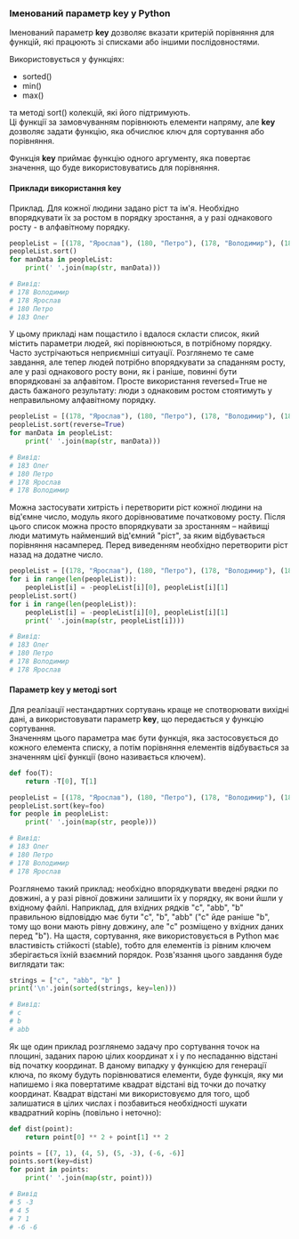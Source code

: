 ###  Іменований параметр key у Python
Іменований параметр **key** дозволяє вказати критерій порівняння для функцій, які працюють зі списками 
або іншими послідовностями.

Використовується у функціях:
- sorted()
- min()
- max()

та методі sort() колекцій, які його підтримують.   
Ці функції за замовчуванням порівнюють елементи напряму, але **key** дозволяє задати функцію, яка обчислює
ключ для сортування або порівняння.

Функція **key** приймає функцію одного аргументу, яка повертає значення, що буде використовуватись для
порівняння.  

#### Приклади використання key
Приклад. Для кожної людини задано ріст та ім'я. Необхідно впорядкувати їх за ростом в порядку зростання,
а у разі однакового росту - в алфавітному порядку.
```python
peopleList = [(178, "Ярослав"), (180, "Петро"), (178, "Володимир"), (183, "Олег")]
peopleList.sort()
for manData in peopleList:
    print(' '.join(map(str, manData)))

# Вивід:
# 178 Володимир
# 178 Ярослав
# 180 Петро
# 183 Олег
```
У цьому прикладі нам пощастило і вдалося скласти список, який містить параметри людей, які порівнюються,
в потрібному порядку. Часто зустрічаються неприємніші ситуації. Розглянемо те саме завдання, але тепер
людей потрібно впорядкувати за спаданням росту, але у разі однакового росту вони, як і раніше, повинні
бути впорядковані за алфавітом. Просте використання reversed=True не дасть бажаного результату: люди з
однаковим ростом стоятимуть у неправильному алфавітному порядку.
```python
peopleList = [(178, "Ярослав"), (180, "Петро"), (178, "Володимир"), (183, "Олег")]
peopleList.sort(reverse=True)
for manData in peopleList:
    print(' '.join(map(str, manData)))

# Вивід:
# 183 Олег
# 180 Петро
# 178 Ярослав
# 178 Володимир
```
Можна застосувати хитрість і перетворити ріст кожної людини на від'ємне число, модуль якого дорівнюватиме
початковому росту. Після цього список можна просто впорядкувати за зростанням – найвищі люди матимуть найменший 
від'ємний "ріст", за яким відбувається порівняння насамперед. Перед виведенням необхідно перетворити 
ріст назад на додатне число.
```python
peopleList = [(178, "Ярослав"), (180, "Петро"), (178, "Володимир"), (183, "Олег")]
for i in range(len(peopleList)):
    peopleList[i] = -peopleList[i][0], peopleList[i][1]
peopleList.sort()
for i in range(len(peopleList)):
    peopleList[i] = -peopleList[i][0], peopleList[i][1]
    print(' '.join(map(str, peopleList[i])))

# Вивід:
# 183 Олег
# 180 Петро
# 178 Володимир
# 178 Ярослав
```
#### Параметр key у методі sort 
Для реалізації нестандартних сортувань краще не спотворювати вихідні дані, а використовувати параметр **key**,
що передається у функцію сортування.  
Значенням цього параметра має бути функція, яка застосовується до кожного елемента списку, а потім порівняння
елементів відбувається за значенням цієї функції (воно називається ключем).  
```python
def foo(T):
    return -T[0], T[1]

peopleList = [(178, "Ярослав"), (180, "Петро"), (178, "Володимир"), (183, "Олег")]
peopleList.sort(key=foo)
for people in peopleList:
    print(' '.join(map(str, people)))

# Вивід:
# 183 Олег
# 180 Петро
# 178 Володимир
# 178 Ярослав
```
Розглянемо такий приклад: необхідно впорядкувати введені рядки по довжині, а у разі рівної довжини залишити їх
у порядку, як вони йшли у вхідному файлі. Наприклад, для вхідних рядків "c", "abb", "b" правильною відповіддю
має бути "c", "b", "abb" ("c" йде раніше "b", тому що вони мають рівну довжину, але "c" розміщено у вхідних даних
перед "b").
На щастя, сортування, яке використовується в Python має властивість стійкості (stable), тобто для елементів із
рівним ключем зберігається їхній взаємний порядок.
Розв'язання цього завдання буде виглядати так:
```python
strings = ["c", "abb", "b" ]
print('\n'.join(sorted(strings, key=len)))

# Вивід:
# c
# b
# abb
```
Як ще один приклад розглянемо задачу про сортування точок на площині, заданих парою цілих координат x і y по
неспаданню відстані від початку координат. В даному випадку у функцією для генерації ключа, по якому будуть
порівнюватися елементи, буде функція, яку ми напишемо і яка повертатиме квадрат відстані від точки до початку
координат. Квадрат відстані ми використовуємо для того, щоб залишатися в цілих числах і позбавиться 
необхідності шукати квадратний корінь (повільно і неточно):
```python
def dist(point):
    return point[0] ** 2 + point[1] ** 2

points = [(7, 1), (4, 5), (5, -3), (-6, -6)]
points.sort(key=dist)
for point in points:
    print(' '.join(map(str, point)))

# Вивід
# 5 -3
# 4 5
# 7 1
# -6 -6
```

